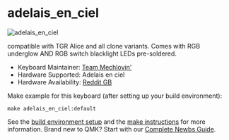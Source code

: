 # adelais_en_ciel

![adelais_en_ciel](https://i.imgur.com/uys2wui.jpg)

compatible with TGR Alice and all clone variants. Comes with RGB underglow AND RGB switch blacklight LEDs pre-soldered.

* Keyboard Maintainer: [Team Mechlovin'](https://github.com/mechlovin)
* Hardware Supported: Adelais en ciel
* Hardware Availability: [Reddit GB](https://www.reddit.com/r/mechmarket/comments/fr7smq/gb_team_mechlovin_adelais_tgr_alice_clones/)

Make example for this keyboard (after setting up your build environment):

    make adelais_en_ciel:default

See the [build environment setup](https://docs.qmk.fm/#/getting_started_build_tools) and the [make instructions](https://docs.qmk.fm/#/getting_started_make_guide) for more information. Brand new to QMK? Start with our [Complete Newbs Guide](https://docs.qmk.fm/#/newbs).
